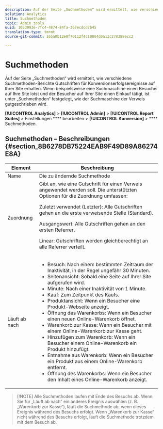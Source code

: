 ```yaml
---
description: Auf der Seite „Suchmethoden“ wird ermittelt, wie verschiedene Suchmethoden-Berichte Gutschriften für Konversionserfolgsereignisse auf Ihrer Site erhalten. Wenn beispielsweise eine Suchmaschine einen Besucher auf Ihre Site lotst und der Besucher auf Ihrer Site einen Einkauf tätigt, ist unter „Suchmethoden“ festgelegt, wie der Suchmaschine der Verweis gutgeschrieben wird.
solution: Analytics
title: Suchmethoden
topic: Admin tools
uuid: 1053993e-7fc4-4874-84fa-367ecdcd7b45
translation-type: tm+mt
source-git-commit: 16ba0b12e0f70112f4c10804d0a13c278388ecc2

---
```



# Suchmethoden

Auf der Seite „Suchmethoden“ wird ermittelt, wie verschiedene Suchmethoden-Berichte Gutschriften für Konversionserfolgsereignisse auf Ihrer Site erhalten. Wenn beispielsweise eine Suchmaschine einen Besucher auf Ihre Site lotst und der Besucher auf Ihrer Site einen Einkauf tätigt, ist unter „Suchmethoden“ festgelegt, wie der Suchmaschine der Verweis gutgeschrieben wird.

**[!UICONTROL Analytics]** &gt; **[!UICONTROL Admin]** &gt; **[!UICONTROL Report Suites]** &gt; Einstellungen **** bearbeiten &gt; **[!UICONTROL Konversion]** &gt; **** Suchmethoden.

## Suchmethoden – Beschreibungen {#section_8B6278DB75224EAB9F49D89A86274E8A}

<table id="table_8ABC1C9BD63F419082E4C4C69E401526"> 
 <thead> 
  <tr> 
   <th colname="col1" class="entry"> Element </th> 
   <th colname="col2" class="entry"> Beschreibung </th> 
  </tr> 
 </thead>
 <tbody> 
  <tr> 
   <td colname="col1"> Name </td> 
   <td colname="col2"> Die zu ändernde Suchmethode </td> 
  </tr> 
  <tr> 
   <td colname="col1"> Zuordnung </td> 
   <td colname="col2"> Gibt an, wie eine Gutschrift für einen Verweis angewendet werden soll. Die unterstützten Optionen für die Zuordnung umfassen: <p> <span class="uicontrol"> Zuletzt verwendet (Letzter):</span> Alle Gutschriften gehen an die erste verweisende Stelle (Standard). </p> <p> <span class="uicontrol"> Ausgangswert:</span> Alle Gutschriften gehen an den ersten Referrer. </p> <p> <span class="uicontrol"> Linear:</span> Gutschriften werden gleichberechtigt an alle Referrer verteilt. </p> </td> 
  </tr> 
  <tr> 
   <td colname="col1"> Läuft ab nach </td> 
   <td colname="col2"> 
    <ul id="ul_95EB224CAD164E9997B148E08AFA5F9B"> 
     <li id="li_C240460C21E14AA498D2EA62B9354710"> <span class="uicontrol"> Besuch:</span> Nach einem bestimmten Zeitraum der Inaktivität, in der Regel ungefähr 30 Minuten. </li> 
     <li id="li_A3AE5438919E44B68DF99BEEA60C44EE"> <span class="uicontrol"> Seitenansicht:</span> Sobald eine Seite auf Ihrer Site aufgerufen wird. </li> 
     <li id="li_D5E20FEF313E4C5B99E7097CA175761A"> <span class="uicontrol"> Minute:</span> Nach einer Inaktivität von 1 Minute. </li> 
     <li id="li_7315AA3EDDBB47A2BEA3C173881378A1"> <span class="uicontrol"> Kauf:</span> Zum Zeitpunkt des Kaufs. </li> 
     <li id="li_C0CF07581654472C9C9EC944E6F18164"> <span class="uicontrol"> Produktansicht:</span> Wenn ein Besucher eine Produkt-Webseite anzeigt. </li> 
     <li id="li_A1B04065150B407491D2EC78EC0DBDF5"> <span class="uicontrol"> Öffnung des Warenkorbs:</span> Wenn ein Besucher einen neuen Online-Warenkorb öffnet. </li> 
     <li id="li_2AA50C6B9CB14500B67909CDF2AA700C"> <span class="uicontrol"> Warenkorb zur Kasse:</span> Wenn ein Besucher mit einem Online-Warenkorb zur Kasse geht. </li> 
     <li id="li_F58CE6FB8DCE4BE4927FFCB35A6D8E31"> <span class="uicontrol"> Hinzufügen zum Warenkorb:</span> Wenn ein Besucher einem Online-Warenkorb ein Produkt hinzufügt. </li> 
     <li id="li_AD7C846F46604FC48E0919ACB7515E14"> <span class="uicontrol"> Entnahme aus Warenkorb:</span> Wenn ein Besucher ein Produkt aus einem Online-Warenkorb entfernt. </li> 
     <li id="li_EB66E0563F564C9F985BE922DABD0A56"> <span class="uicontrol"> Öffnung des Warenkorbs:</span> Wenn ein Besucher den Inhalt eines Online-Warenkorb anzeigt. </li> 
    </ul> </td> 
  </tr> 
 </tbody> 
</table>

> [!NOTE] Alle Suchmethoden laufen mit Ende des Besuchs ab. Wenn Sie für „Läuft ab nach“ ein anderes Ereignis auswählen (z. B. „Warenkorb zur Kasse“), läuft die Suchmethode ab, wenn dieses Ereignis während des Besuchs erfolgt. Wenn „Warenkorb zur Kasse“ nicht während des Besuchs erfolgt, läuft die Suchmethode trotzdem mit dem Besuch ab.

